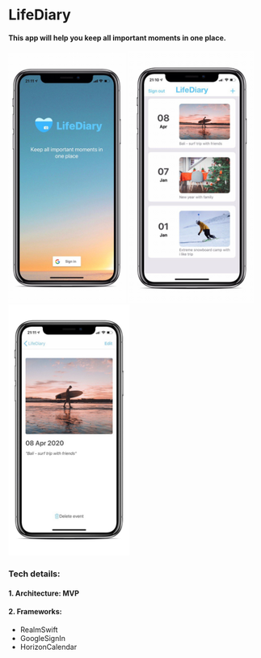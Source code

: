 # LifeDiary
#### This app will help you keep all important moments in one place.
<p float="left">
<img src="https://github.com/deshinam/LifeDiary/blob/master/photo5305542585462402798.jpg" alt="drawing" width="232"/>
<img src="https://github.com/deshinam/LifeDiary/blob/master/photo5305542585462402796.jpg" alt="drawing" width="250"/>
<img src="https://github.com/deshinam/LifeDiary/blob/master/photo5305542585462402799.jpg" alt="drawing" width="240"/>
</p>

### Tech details:
#### 1. Architecture: MVP
#### 2. Frameworks:
- RealmSwift
- GoogleSignIn
- HorizonCalendar


